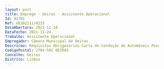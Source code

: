 ```yaml
--- 
layout: post
title: Emprego - Oeiras - Assistente Operacional
Id: 91701
Ref: OE202111/0225
DataAbertura: 2021-11-10
DataFecho: 2021-11-24
Trabalho: Assistente Operacional
Empregador: Câmara Municipal de Oeiras
Descricao: Requisitos Obrigatórios Carta de Condução de Automóveis Pesados de Passageiros (Categoria D).Requisitos Preferenciais Cartão de Condutor (Cartão Tacográfico) e Carta de Qualificação de Motorista (CQM). Conteúdo Funcional  • Condução de Veículos Pesados de Transportes de Passageiros • Zelar pela conservação e limpeza das viaturas • Verificar níveis de óleo e água em viaturas.Perfil profissional • Responsabilidade, iniciativa, autonomia e resistência à pressão • Elevada disponibilidade e envolvimento com o trabalho e com os objetivos do serviço  Habilitação Literária  Escolaridade obrigatória de acordo com a idade do candidato •	Nascidos até 31 12 1966 — 4 anos de escolaridade •	Nascidos entre 01 01 1967 e 31 12 1980 — 6 Anos de Escolaridade •	Nascidos a partir de 01 01 1981 — 9 Anos de Escolaridade •	Desde o Ano Letivo 2009 2010 — 12 Anos de Escolaridade.
CodigoPostal: 2784-501 OEIRAS
Concelho: Oeiras
Distrito: Lisboa
--- 
```

